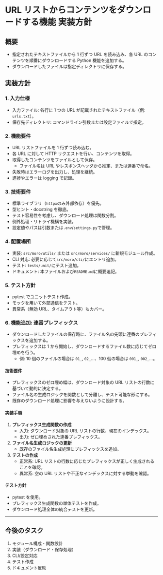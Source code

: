 # URL リストからコンテンツをダウンロードする機能 実装方針

## 概要

- 指定されたテキストファイルから 1 行ずつ URL を読み込み、各 URL のコンテンツを順番にダウンロードする Python 機能を追加する。
- ダウンロードしたファイルは指定ディレクトリに保存する。

## 実装方針

### 1. 入力仕様

- 入力ファイル: 各行に 1 つの URL が記載されたテキストファイル（例: `urls.txt`）。
- 保存先ディレクトリ: コマンドライン引数または設定ファイルで指定。

### 2. 機能要件

- URL リストファイルを 1 行ずつ読み込む。
- 各 URL に対して HTTP リクエストを行い、コンテンツを取得。
- 取得したコンテンツをファイルとして保存。
  - ファイル名は URL やレスポンスヘッダから推定、または連番で命名。
- 失敗時はエラーログを出力し、処理を継続。
- 進捗やエラーは logging で記録。

### 3. 技術要件

- 標準ライブラリ（`httpx`のみ外部依存）を優先。
- 型ヒント・docstring を徹底。
- テスト容易性を考慮し、ダウンロード処理は関数分割。
- 例外処理・リトライ機構を実装。
- 設定値やパスは引数または`.env`/`settings.py`で管理。

### 4. 配置場所

- 実装: `src/moro/utils/` または `src/moro/services/` に新規モジュール作成。
- CLI 対応: 必要に応じて`src/moro/cli/`にエントリ追加。
- テスト: `tests/unit/`にテスト追加。
- ドキュメント: 本ファイルおよび`README.md`に概要追記。

### 5. テスト方針

- pytest でユニットテスト作成。
- モックを用いて外部通信をテスト。
- 異常系（無効 URL、タイムアウト等）もカバー。

### 6. 機能追加: 連番プレフィックス

- ダウンロードしたファイルの保存時に、ファイル名の先頭に連番のプレフィックスを追加する。
- プレフィックスは 1 から開始し、ダウンロードするファイル数に応じてゼロ埋めを行う。
  - 例: 10 個のファイルの場合は `01_`, `02_`...、100 個の場合は `001_`, `002_`...。

#### 技術要件

- プレフィックスのゼロ埋め幅は、ダウンロード対象の URL リストの行数に基づいて動的に決定する。
- ファイル名の生成ロジックを関数として分離し、テスト可能な形にする。
- 既存のダウンロード処理に影響を与えないように設計する。

#### 実装手順

1. **プレフィックス生成関数の作成**
   - 入力: ダウンロード対象の URL リストの行数、現在のインデックス。
   - 出力: ゼロ埋めされた連番プレフィックス。
2. **ファイル名生成ロジックの更新**
   - 既存のファイル名生成処理にプレフィックスを追加。
3. **テストの作成**
   - 正常系: URL リストの行数に応じたプレフィックスが正しく生成されることを確認。
   - 異常系: 空の URL リストや不正なインデックスに対する挙動を確認。

#### テスト方針

- pytest を使用。
- プレフィックス生成関数の単体テストを作成。
- ダウンロード処理全体の統合テストを更新。

---

## 今後のタスク

1. モジュール構成・関数設計
2. 実装（ダウンロード・保存処理）
3. CLI/設定対応
4. テスト作成
5. ドキュメント反映
